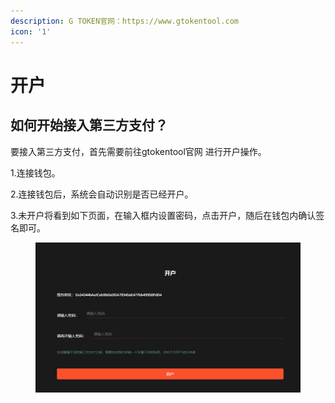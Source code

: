 ```yaml
---
description: G TOKEN官网：https://www.gtokentool.com
icon: '1'
---
```


# 开户

## 如何开始接入第三方支付？

要接入第三方支付，首先需要前往gtokentool官网 进行开户操作。

1.连接钱包。

2.连接钱包后，系统会自动识别是否已经开户。

3.未开户将看到如下页面，在输入框内设置密码，点击开户，随后在钱包内确认签名即可。

<figure><img src="../.gitbook/assets/image (361).png" alt=""><figcaption></figcaption></figure>

